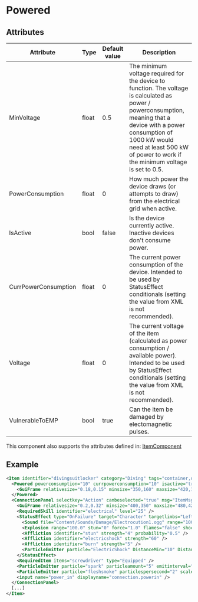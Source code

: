 # Powered


## Attributes

| Attribute            | Type  | Default value | Description                                                                                                                                                                                                                                                 |
|----------------------|-------|---------------|-------------------------------------------------------------------------------------------------------------------------------------------------------------------------------------------------------------------------------------------------------------|
| MinVoltage           | float | 0.5           | The minimum voltage required for the device to function. The voltage is calculated as power / powerconsumption, meaning that a device with a power consumption of 1000 kW would need at least 500 kW of power to work if the minimum voltage is set to 0.5. |
| PowerConsumption     | float | 0             | How much power the device draws (or attempts to draw) from the electrical grid when active.                                                                                                                                                                 |
| IsActive             | bool  | false         | Is the device currently active. Inactive devices don't consume power.                                                                                                                                                                                       |
| CurrPowerConsumption | float | 0             | The current power consumption of the device. Intended to be used by StatusEffect conditionals (setting the value from XML is not recommended).                                                                                                              |
| Voltage              | float | 0             | The current voltage of the item (calculated as power consumption / available power). Intended to be used by StatusEffect conditionals (setting the value from XML is not recommended).                                                                      |
| VulnerableToEMP      | bool  | true          | Can the item be damaged by electomagnetic pulses.                                                                                                                                                                                                           |

This component also supports the attributes defined in: [ItemComponent](ItemComponent.md)


## Example
```xml
<Item identifier="divingsuitlocker" category="Diving" tags="container,divingsuitcontainer,divingsuitcontainerwindow" pickdistance="50" scale="0.5">
  <Powered powerconsumption="10" currpowerconsumption="10" isactive="true">
    <GuiFrame relativesize="0.18,0.15" minsize="350,160" maxsize="420,192" anchor="Center" relativeoffset="0,-0.1" style="ItemUI" msg="ItemMsgInteractSelect" />
  </Powered>
  <ConnectionPanel selectkey="Action" canbeselected="true" msg="ItemMsgRewireScrewdriver" hudpriority="10">
    <GuiFrame relativesize="0.2,0.32" minsize="400,350" maxsize="480,420" anchor="Center" style="ConnectionPanel" />
    <RequiredSkill identifier="electrical" level="25" />
    <StatusEffect type="OnFailure" target="Character" targetlimbs="LeftHand,RightHand" AllowWhenBroken="true">
      <Sound file="Content/Sounds/Damage/Electrocution1.ogg" range="1000" />
      <Explosion range="100.0" stun="0" force="1.0" flames="false" shockwave="false" sparks="true" underwaterbubble="false" />
      <Affliction identifier="stun" strength="4" probability="0.5" />
      <Affliction identifier="electricshock" strength="60" />
      <Affliction identifier="burn" strength="5" />
      <ParticleEmitter particle="ElectricShock" DistanceMin="10" DistanceMax="25" ParticleAmount="5" ScaleMin="0.1" ScaleMax="0.12" />
    </StatusEffect>
    <RequiredItem items="screwdriver" type="Equipped" />
    <ParticleEmitter particle="spark" particleamount="5" emitinterval="1.05" anglemax="360" distancemax="20" scalemin="0.5" scalemax="1" mincondition="0.0" maxcondition="15.0" />
    <ParticleEmitter particle="fleshsmoke" particlespersecond="2" scalemin="1" scalemax="2" mincondition="0.0" maxcondition="50.0" />
    <input name="power_in" displayname="connection.powerin" />
  </ConnectionPanel>
  [...]
</Item>
```


